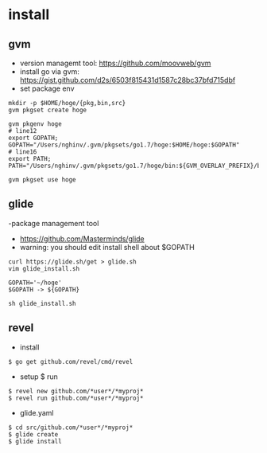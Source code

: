 # install

## gvm

- version managemt tool: https://github.com/moovweb/gvm
- install go via gvm: https://gist.github.com/d2s/6503f815431d1587c28bc37bfd715dbf
- set package env
```
mkdir -p $HOME/hoge/{pkg,bin,src}
gvm pkgset create hoge

gvm pkgenv hoge
# line12
export GOPATH; GOPATH="/Users/nghinv/.gvm/pkgsets/go1.7/hoge:$HOME/hoge:$GOPATH"
# line16
export PATH; PATH="/Users/nghinv/.gvm/pkgsets/go1.7/hoge/bin:${GVM_OVERLAY_PREFIX}/bin:$HOME/hoge/bin:${PATH}"

gvm pkgset use hoge
```

## glide

-package management tool
- https://github.com/Masterminds/glide
- warning: you should edit install shell about $GOPATH
```
curl https://glide.sh/get > glide.sh
vim glide_install.sh

GOPATH='~/hoge'
$GOPATH -> ${GOPATH}

sh glide_install.sh
```

## revel

- install
```
$ go get github.com/revel/cmd/revel
```
- setup $ run
```
$ revel new github.com/*user*/*myproj*
$ revel run github.com/*user*/*myproj*
```

- glide.yaml
```
$ cd src/github.com/*user*/*myproj*
$ glide create
$ glide install
```
